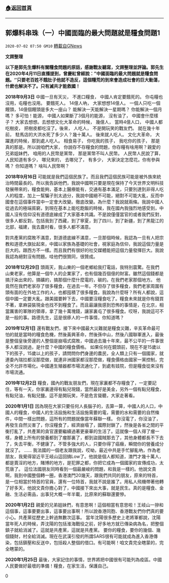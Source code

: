 ###  [:house:返回首頁](https://github.com/ourhimalayas/txt)
---

## 郭爆料串珠（一）中國面臨的最大問題就是糧食問題1
`2020-07-02 07:50 GM10` [轉載自GNews](https://gnews.org/zh-hant/252040/)

**文諤整理**

**以下是郭先生爆料有關糧食問題的原話，感謝戰友聽寫，文諤整理並評論。郭先生在2020年4月11日直播提到，曾慶紅曾經說：”中國面臨的最大問題就是糧食問題。‘’只要老百姓不餓肚子他就不造反，這個糧荒的到來會造成社會的巨大動蕩，什麽也解決不了。只有滅共才能救國！**

**2018年9月3日**
中國一旦有天災， 不進口糧食， 中國人肯定要餓死的。 你屯糧也沒用，屯糧也沒用。 要餓死人。 14億人吶， 大家想想14億人。 一個人只吃一個饅頭，14億個饅頭是多大一座山？ 能解決一天能解決一星期嗎？ 你能解決一個月嗎？ 多可怕！能源， 中國人如果斷了3個月的能源， 沒有油了， 中國會什麼樣子？ 大家去想想。去想想文化大革命的時候， 幾億人， 當時4億人口， 中國人都吃樹皮， 把樹皮都吃沒了。後來， 人吃人， 不是開玩笑的戰友們。 就在幾十年前， 駐馬店的大洪水死了多少人？幾十萬人。 後來就人吃人。 文化大革命， 大躍進的時候，那到處人吃人。 相食易子， 你吃我的孩子， 我吃你的孩子， 那是真的那是。所以說咱們大家， 你說存不存糧食的問題，你存糧有啥用啊？親愛的兄弟姐妹們， 咱用的人民幣是黨幣， 那是黨幣不叫人民幣。 人民幣人民說了算， 人民知道有多少， 哪兒來的， 去哪兒了， 有多少， 大家決定怎麼花。你有參與嗎？ 你知道嗎？ 啥叫人民幣啊？

**2018年9月16日**
可能就是我們這個民族了。而且我們這個民族可能是被外族來統治時間最長的。所以我告訴他們，我說中國啊只要是現在保持了今天世界文明科技發展帶來的，糧食能夠，基本上醫療能有，交通有基本滿足，只要別達到非得人吃人的程度，加上一幫騙子別太過分，我說中國絕不可能，絕對不可能大亂，反而中國會在這個事件當中一定會大改變。徹底改變。為什麼？我說就兩條。我說中國人從過去的極端貧窮，到現在基本上能吃飽飯的時候，我在國內我強烈地感受到，中國人沒有信仰沒有道德底線成了大家基本共識。不是說僅僅當官的或者我們反對，很多人都反對。包括我到了西藏，到了寧夏，到了四川，到了新疆，到了黑龍江的北部，福建，我去農村看，很多人都不滿意。

對共產黨的腐敗不滿意，對道德底線不滿意，一旦那個時候，我認為一旦有人把宗教和道德大旗扯起來，中國以家族為基礎的社會，視家庭為信仰，我說這個力量是巨大的。跟西方不一樣。而且我們有很好的社交媒體能把這個力量發揮巨大。我說我認為絕對沒有問題。哇他們很贊同，很贊成。

**2018年12月29日**
頭兩天，我山東的一個老鄉給我打電話，我特別震驚。在我們山東老家，他算是一個牛人的企業家了，也有個幾百個億的財富。雖然這個錢都是搞汙染出來的，搞礦的，搞那個什麼什麼電的，碳的。在我們老家那個地方。
他竟然在我們老家存了很多糧食，在過去一年。不但存了很多糧食，我們老家周圍有頭有面的在外地工作的人，也都囤積了很多糧食。我說為什麼呀？所有人都說，這個中國一定要大亂。跟美國要幹下去，中國要沒糧食吃了。糧食未來就是你有錢買不著，拿麻袋裝現金也找不到糧食了。而且最讓我感到恐怖的事情是，在北京，相當厲害的軍隊的領導，拿了幾十萬塊錢，讓家裏屯了很多糧食。哎呀，我說這可不是一般的事。路德先生，這是很瘆人的一件事情，你知道嗎？

**2019年12月1日**
還有戰友們，接下來中國最大災難就是糧食災難，辛亥革命最可怕的就是當時的糧食危機，然後黃興革命，然後孫中山，然後八國聯軍進入，最後是整個皇後旁邊的人整個是崩塌式腐敗，中國過去幾十年來，最不公平的一件事很多人都沒說過，是什麼？中國的糧食價格。
如果任何在鏡頭前，現在不是15歲以下的孩子，15歲以上的孩子，請問問你們身邊的農民，全人類上只有一個國家，就連委內瑞拉都沒那麼做，就連非洲國家都沒那麼做，糧食價格由國家一黨控制，完全不允許市場化。中國連生殖器都市場流通化了，到處有妓院，但是糧食從來沒有市場流通。

**2019年12月2日**
糧食，國內的戰友朋友們，現在家裏都不存糧食了，一定要記住，等有一天，你家裏邊得有點兒現錢，當然最好是美金，另外一個有點兒糧食，有點兒油，有點兒鹽。這不是開玩笑，不是危言聳聽，大家走著看。

**2020年1月1日**
因為現在大家只要任何人長腦子的，去算一算，中國人的人口，中國人的糧食，中國人的生活設施和生活設施需要的電，需要的水和需要的自然條件，中間一樣出問題，這所有的問題就像當年蘇聯一樣。
你沒電了，你沒油了，再發生自然災害了，你沒糧食了，經濟崩塌了，國際封鎖了，然後是各省之間的平衡打亂了，共產黨的貪官還要繼續過著更豪華的生活了。這就像一個人得了瘤一樣，身體上所有的營養都到了瘤那裏了，都到盜國賊那去了，其他身體都長不下去了，失去平衡，不健康了。不管多強大的人，只要你得了癌癥，瞬間你的營養成分就沒了。
……
我法國的一個老友跟我說，哎呦，最近中共是手忙腳亂吶，作為老朋友，我覺得習近平王岐山這回搞Low了。他說是個人都知道，澳門才幾十萬人，都是賣淫的地方，賭博的地方，是犯罪之都，你把它成為一個國家的宣傳成功，太荒唐了。
這位法國朋友同時看到一個最嚴峻的問題，和我是一樣的。他說文貴啊，我到中國整個轉一圈，香港澳門20幾天，跟我們共同的朋友，原來的特首，是一位相當於特首的官員，還有一位特首，我就不說是誰了。用私人飛機帶著他轉了好多天，他說文貴你擔心對了，中國接下來出大事，就是民生。真的是糧食、金融、生活必需品，出事兒大概一年半載，比原來的蘇聯還要慘。

**2020年1月2日**
親愛的兄弟姐妹們，有意思啊！這個相當有意思啦！王岐山一摻和這個事，這事要要出事，這事要出事啊！所以說香港同胞、香港戰友們你們真的要小心。共產黨從歷史上幹過無數次這事。
當年沈陽很多歷史上老將軍都說，沈陽當年死人的時候，弄沈陽的包括淮海戰役之前，好多地方就已傳染病為名，把整個鎮子就給消滅了。這就是共產黨，這就是共產黨。
要你的糧食，要你的幾個、幾個錢財，村全給消滅。現在在武漢引發的所謂SARS很有可能就成為進入香港傳染，包括鎮壓和反送中，包括殺人整個的借口。有可能啊！咱文貴完全瞎蒙的，完全瞎蒙的。

**2020年1月25日**
最後，大家記住的事情，世界將把中國很有可能列為疫區。中國人民要做好最壞的準備！糧食，在家生活，保護自己。



0
